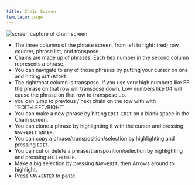 ```yaml
---
title: Chain Screen
template: page
---
```


![screen capture of chain screen](/image/chain-screen-small.png)

- The three columns of the phrase screen, from left to right: (red) row counter, phrase list, and transpose.
- Chains are made up of phrases. Each hex number in the second column represents a phrase.
- You can navigate to any of those phrases by putting your cursor on one and hitting `ALT`+`RIGHT`.
- The rightmost column is transpose. If you use very high numbers like FF the phrase on that row will transpose down. Low numbers like 04 will cause the phrase on that row to transpose up.
- you can jump to previous / next chain on the row with with ``EDIT`+`LEFT`/`RIGHT`
- You can make a new phrase by hitting `EDIT EDIT` on a blank space in the Chain screen.
- You can clone a phrase by highlighting it with the cursor and pressing `NAV`+`EDIT ENTER`.
- You can copy a phrase/transposition/selection by highlighting and pressing `EDIT`.
- You can cut or delete a phrase/transposition/selection by highlighting and pressing `EDIT`+`ENTER`.
- Make a big selection by pressing `NAV`+`EDIT`, then Arrows around to highlight.
- Press `NAV`+`ENTER` to paste.